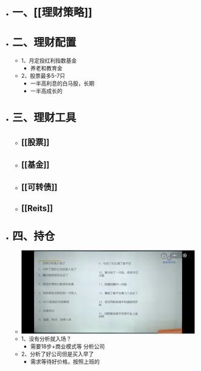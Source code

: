 - # 一、[[理财策略]]
- # 二、理财配置
	- 1、月定投红利指数基金
		- 养老和教育金
	- 2、股票最多5-7只
		- 一半高利息的白马股，长期
		- 一半高成长的
- # 三、理财工具
	- ## [[股票]]
	- ## [[基金]]
	- ## [[可转债]]
	- ## [[Reits]]
- # 四、持仓
	- ![image.png](../assets/image_1681189488977_0.png)
	- 1、没有分析就入场？
		- 需要18步+商业模式等 分析公司
	- 2、分析了好公司但是买入早了
		- 需求等待好价格，按照上班的